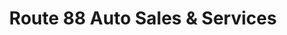 ---
title: "Route 88 Auto Sales & Services"
url: /greensboro/route-88-auto-sales-and-services/
shop: car
---